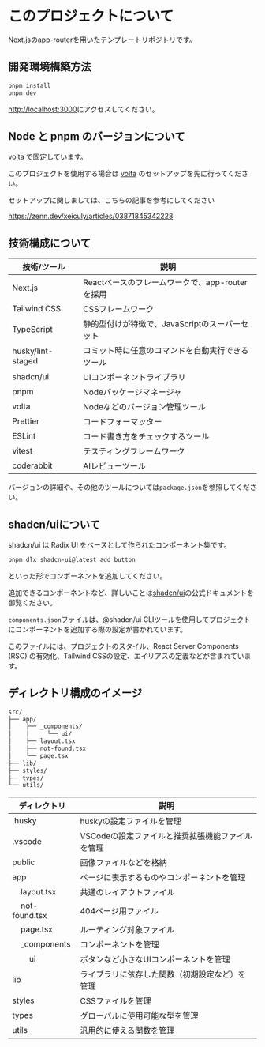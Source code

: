 # このプロジェクトについて

Next.jsのapp-routerを用いたテンプレートリポジトリです。

## 開発環境構築方法

```bash
pnpm install
pnpm dev
```

[http://localhost:3000](http://localhost:3000)にアクセスしてください。

## Node と pnpm のバージョンについて

volta で固定しています。

このプロジェクトを使用する場合は [volta](https://volta.sh/) のセットアップを先に行ってください。

セットアップに関しましては、こちらの記事を参考にしてください

https://zenn.dev/xeiculy/articles/03871845342228

## 技術構成について

| 技術/ツール       | 説明                                             |
| ----------------- | ------------------------------------------------ |
| Next.js           | Reactベースのフレームワークで、app-routerを採用  |
| Tailwind CSS      | CSSフレームワーク                                |
| TypeScript        | 静的型付けが特徴で、JavaScriptのスーパーセット   |
| husky/lint-staged | コミット時に任意のコマンドを自動実行できるツール |
| shadcn/ui         | UIコンポーネントライブラリ                       |
| pnpm              | Nodeパッケージマネージャ                         |
| volta             | Nodeなどのバージョン管理ツール                   |
| Prettier          | コードフォーマッター                             |
| ESLint            | コード書き方をチェックするツール                 |
| vitest            | テスティングフレームワーク                       |
| coderabbit        | AIレビューツール                                 |

バージョンの詳細や、その他のツールについては`package.json`を参照してください。

## shadcn/uiについて

shadcn/ui は Radix UI をベースとして作られたコンポーネント集です。

```bash
pnpm dlx shadcn-ui@latest add button
```

といった形でコンポーネントを追加してください。

追加できるコンポーネントなど、詳しいことは[shadcn/ui](https://ui.shadcn.com/)の公式ドキュメントを御覧ください。

`components.json`ファイルは、@shadcn/ui CLIツールを使用してプロジェクトにコンポーネントを追加する際の設定が書かれています。

このファイルには、プロジェクトのスタイル、React Server Components (RSC) の有効化、Tailwind CSSの設定、エイリアスの定義などが含まれています。

## ディレクトリ構成のイメージ

```sh
src/
├── app/
│    ├── _components/
│    │     └── ui/
│    ├── layout.tsx
│    ├── not-found.tsx
│    └── page.tsx
├── lib/
├── styles/
├── types/
└── utils/
```

| ディレクトリ                                       | 説明                                             |
| -------------------------------------------------- | ------------------------------------------------ |
| .husky                                             | huskyの設定ファイルを管理                        |
| .vscode                                            | VSCodeの設定ファイルと推奨拡張機能ファイルを管理 |
| public                                             | 画像ファイルなどを格納                           |
| app                                                | ページに表示するものやコンポーネントを管理       |
| &nbsp;&nbsp;&nbsp;&nbsp;layout.tsx                 | 共通のレイアウトファイル                         |
| &nbsp;&nbsp;&nbsp;&nbsp;not-found.tsx              | 404ページ用ファイル                              |
| &nbsp;&nbsp;&nbsp;&nbsp;page.tsx                   | ルーティング対象ファイル                         |
| &nbsp;&nbsp;&nbsp;&nbsp;\_components               | コンポーネントを管理                             |
| &nbsp;&nbsp;&nbsp;&nbsp;&nbsp;&nbsp;&nbsp;&nbsp;ui | ボタンなど小さなUIコンポーネントを管理           |
| lib                                                | ライブラリに依存した関数（初期設定など）を管理   |
| styles                                             | CSSファイルを管理                                |
| types                                              | グローバルに使用可能な型を管理                   |
| utils                                              | 汎用的に使える関数を管理                         |
